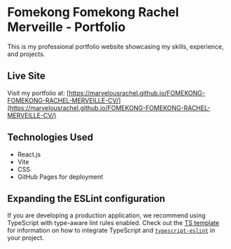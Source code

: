 # Fomekong Fomekong Rachel Merveille - Portfolio

This is my professional portfolio website showcasing my skills, experience, and projects.

## Live Site

Visit my portfolio at: [https://marvelousrachel.github.io/FOMEKONG-FOMEKONG-RACHEL-MERVEILLE-CV/](https://marvelousrachel.github.io/FOMEKONG-FOMEKONG-RACHEL-MERVEILLE-CV/)

## Technologies Used

- React.js
- Vite
- CSS
- GitHub Pages for deployment

## Expanding the ESLint configuration

If you are developing a production application, we recommend using TypeScript with type-aware lint rules enabled. Check out the [TS template](https://github.com/vitejs/vite/tree/main/packages/create-vite/template-react-ts) for information on how to integrate TypeScript and [`typescript-eslint`](https://typescript-eslint.io) in your project.
